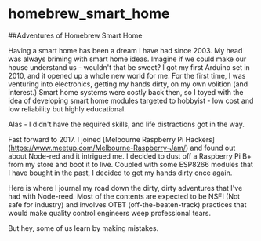 # homebrew_smart_home
##Adventures of Homebrew Smart Home

Having a smart home has been a dream I have had since 2003. My head was always briming with smart home ideas. Imagine if we could make our house understand us - wouldn't that be sweet? I got my first Arduino set in 2010, and it opened up a whole new world for me. For the first time, I was venturing into electronics, getting my hands dirty, on my own volition (and interest.) Smart home systems were costly back then, so I toyed with the idea of developing smart home modules targeted to hobbyist - low cost and low reliability but highly educational.

Alas - I didn't have the required skills, and life distractions got in the way.  

Fast forward to 2017. I joined [Melbourne Raspberry Pi Hackers] (https://www.meetup.com/Melbourne-Raspberry-Jam/) and found out about Node-red and it intrigued me. I decided to dust off a Raspberry Pi B+ from my store and boot it to live. Coupled with some ESP8266 modules that I have bought in the past, I decided to get my hands dirty once again.

Here is where I journal my road down the dirty, dirty adventures that I've had with Node-reed. Most of the contents are expected to be NSFI (Not safe for industry) and involves OTBT (off-the-beaten-track) practices that would make quality control engineers weep professional tears. 

But hey, some of us learn by making mistakes. 


